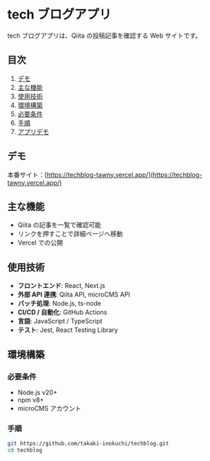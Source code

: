 # tech ブログアプリ

tech ブログアプリは、Qiita の投稿記事を確認する Web サイトです。

## 目次

1. [デモ](#デモ)
2. [主な機能](#主な機能)
3. [使用技術](#使用技術)
4. [環境構築](#環境構築)
5. [必要条件](#必要条件)
6. [手順](#手順)
7. [アプリデモ](#アプリデモ)

## デモ

本番サイト：[https://techblog-tawny.vercel.app/](https://techblog-tawny.vercel.app/)

## 主な機能

- Qiita の記事を一覧で確認可能
- リンクを押すことで詳細ページへ移動
- Vercel での公開

## 使用技術

- **フロントエンド**: React, Next.js
- **外部 API 連携**: Qiita API, microCMS API
- **バッチ処理**: Node.js, ts-node
- **CI/CD / 自動化**: GitHub Actions
- **言語**: JavaScript / TypeScript
- **テスト**: Jest, React Testing Library

## 環境構築

### 必要条件

- Node.js v20+
- npm v8+
- microCMS アカウント

### 手順
```bash
git https://github.com/takaki-inokuchi/techblog.git
cd techblog
```
